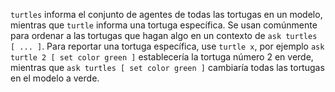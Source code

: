 ﻿`turtles` informa el conjunto de agentes de todas las tortugas en un modelo, mientras que `turtle` informa una tortuga específica. Se usan comúnmente para ordenar a las tortugas que hagan algo en un contexto de `ask turtles [ ... ]`. Para reportar una tortuga específica, use `turtle x`, por ejemplo `ask turtle 2 [ set color green ]` establecería la tortuga número 2 en verde, mientras que `ask turtles [ set color green ]` cambiaría todas las tortugas en el modelo a verde.